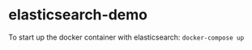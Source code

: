 elasticsearch-demo
==================

To start up the docker container with elasticsearch:
```docker-compose up```
